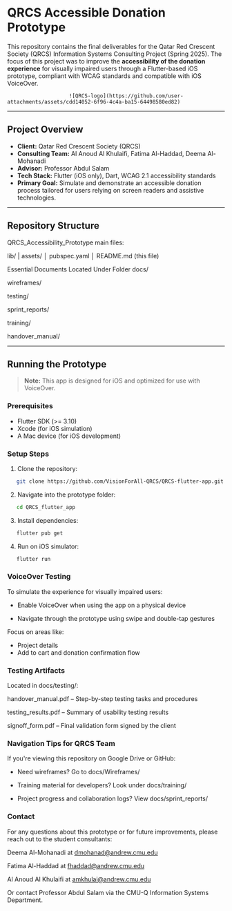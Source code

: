 # QRCS Accessible Donation Prototype

This repository contains the final deliverables for the Qatar Red Crescent Society (QRCS) Information Systems Consulting Project (Spring 2025). The focus of this project was to improve the **accessibility of the donation experience** for visually impaired users through a Flutter-based iOS prototype, compliant with WCAG standards and compatible with iOS VoiceOver.

                        ![QRCS-logo](https://github.com/user-attachments/assets/cdd14052-6f96-4c4a-ba15-64498580ed82)

---

## Project Overview

- **Client:** Qatar Red Crescent Society (QRCS)  
- **Consulting Team:** Al Anoud Al Khulaifi, Fatima Al-Haddad, Deema Al-Mohanadi  
- **Advisor:** Professor Abdul Salam  
- **Tech Stack:** Flutter (iOS only), Dart, WCAG 2.1 accessibility standards  
- **Primary Goal:** Simulate and demonstrate an accessible donation process tailored for users relying on screen readers and assistive technologies.

---

## Repository Structure
QRCS_Accessibility_Prototype main files:

lib/ | assets/ │ pubspec.yaml │ README.md (this file)

Essential Documents Located Under Folder docs/

wireframes/ 

testing/

sprint_reports/ 

training/ 

handover_manual/ 

---

## Running the Prototype

> **Note:** This app is designed for iOS and optimized for use with VoiceOver.

### Prerequisites

- Flutter SDK (>= 3.10)
- Xcode (for iOS simulation)
- A Mac device (for iOS development)

### Setup Steps

1. Clone the repository:
```bash
   git clone https://github.com/VisionForAll-QRCS/QRCS-flutter-app.git 
```

2. Navigate into the prototype folder:
```bash
   cd QRCS_flutter_app
```

3. Install dependencies:
```bash
   flutter pub get
```

4. Run on iOS simulator:
```bash
   flutter run
```
### VoiceOver Testing

To simulate the experience for visually impaired users:

- Enable VoiceOver when using the app on a physical device

- Navigate through the prototype using swipe and double-tap gestures

Focus on areas like:
- Project details
- Add to cart and donation confirmation flow

### Testing Artifacts
Located in docs/testing/:

handover_manual.pdf – Step-by-step testing tasks and procedures

testing_results.pdf – Summary of usability testing results

signoff_form.pdf – Final validation form signed by the client

### Navigation Tips for QRCS Team
If you're viewing this repository on Google Drive or GitHub:

- Need wireframes? Go to docs/Wireframes/

- Training material for developers? Look under docs/training/

- Project progress and collaboration logs? View docs/sprint_reports/

### Contact
For any questions about this prototype or for future improvements, please reach out to the student consultants:

Deema Al-Mohanadi at dmohanad@andrew.cmu.edu

Fatima Al-Haddad at fhaddad@andrew.cmu.edu

Al Anoud Al Khulaifi at amkhulai@andrew.cmu.edu

Or contact Professor Abdul Salam via the CMU-Q Information Systems Department.
